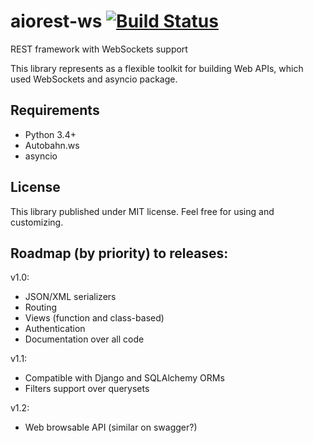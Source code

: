 # aiorest-ws [![Build Status](https://travis-ci.org/Relrin/aiorest-ws.svg)](https://travis-ci.org/Relrin/aiorest-ws)
REST framework with WebSockets support

This library represents as a flexible toolkit for building Web APIs, which used WebSockets and asyncio package.

Requirements
-----
- Python 3.4+
- Autobahn.ws
- asyncio

License
-----
This library published under MIT license. Feel free for using and customizing.

Roadmap (by priority) to releases:
-----
v1.0:
- JSON/XML serializers
- Routing
- Views (function and class-based)
- Authentication
- Documentation over all code

v1.1:
- Compatible with Django and SQLAlchemy ORMs
- Filters support over querysets

v1.2:
- Web browsable API (similar on swagger?)
